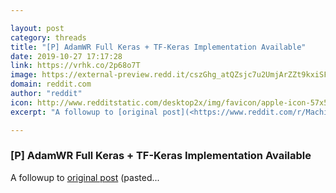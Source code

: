 ```yaml
---

layout: post
category: threads
title: "[P] AdamWR Full Keras + TF-Keras Implementation Available"
date: 2019-10-27 17:17:28
link: https://vrhk.co/2p68o7T
image: https://external-preview.redd.it/cszGhg_atQZsjc7u2UmjArZZt9kxiSFJwVmaSA_AhuM.jpg?width=400&height=209.42408377&auto=webp&s=37a027b0e6387ee64dccb83e092fd67e630ae79d
domain: reddit.com
author: "reddit"
icon: http://www.redditstatic.com/desktop2x/img/favicon/apple-icon-57x57.png
excerpt: "A followup to [original post](<https://www.reddit.com/r/MachineLearning/comments/dc0vji/p_adamwr_keras_full_implementation_available/>) (pasted..."

---
```


### [P] AdamWR Full Keras + TF-Keras Implementation Available

A followup to [original post](<https://www.reddit.com/r/MachineLearning/comments/dc0vji/p_adamwr_keras_full_implementation_available/>) (pasted...